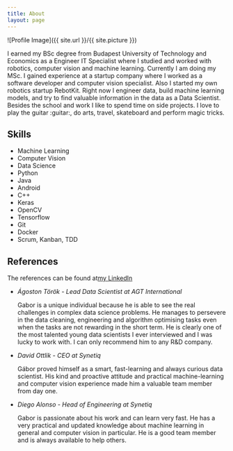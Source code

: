 ```yaml
---
title: About
layout: page
---
```

![Profile Image]({{ site.url }}/{{ site.picture }})

<p>I earned my BSc degree from Budapest University of Technology and Economics as a Engineer IT Specialist where I studied and worked with robotics, computer vision and machine learning. Currently I am doing my MSc. I gained experience at a startup company where I worked as a software developer and computer vision specialist. Also I started my own robotics startup RebotKit. Right now I engineer data, build machine learning models, and try to find valuable information in the data as a Data Scientist. Besides the school and work I like to spend time on side projects. I love to play the guitar :guitar:, do arts, travel, skateboard and perform magic tricks.</p>

<h2>Skills</h2>

<ul class="skill-list">
	<li>Machine Learning</li>
	<li>Computer Vision</li>
	<li>Data Science</li>
	<li>Python</li>
	<li>Java</li>
	<li>Android</li>
	<li>C++</li>
	<li>Keras</li>
	<li>OpenCV</li>
	<li>Tensorflow</li>
	<li>Git</li>
	<li>Docker</li>
	<li>Scrum, Kanban, TDD</li>
</ul>

<h2>References</h2>

The references can be found at[my LinkedIn](https://www.linkedin.com/in/gaborvecsei/)

<ul>
	<li><i>Ágoston Török - Lead Data Scientist at AGT International</i><p>Gabor is a unique individual because he is able to see the real challenges in complex data science problems. He manages to persevere in the data cleaning, engineering and algorithm optimising tasks even when the tasks are not rewarding in the short term. He is clearly one of the most talented young data scientists I ever interviewed and I was lucky to work with. I can only recommend him to any R&D company.</p></li>
	<li><i>David Ottlik - CEO at Synetiq</i><p>Gábor proved himself as a smart, fast-learning and always curious data scientist. His kind and proactive attitude and practical machine-learning and computer vision experience made him a valuable team member from day one.</p></li>
	<li><i>Diego Alonso - Head of Engineering at Synetiq</i><p>Gabor is passionate about his work and can learn very fast. He has a very practical and updated knowledge about machine learning in general and computer vision in particular. He is a good team member and is always available to help others.</p></li>
</ul>
